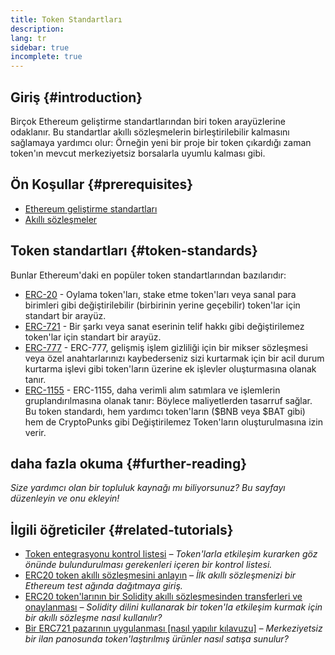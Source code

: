 ```yaml
---
title: Token Standartları
description:
lang: tr
sidebar: true
incomplete: true
---
```


## Giriş {#introduction}

Birçok Ethereum geliştirme standartlarından biri token arayüzlerine odaklanır. Bu standartlar akıllı sözleşmelerin birleştirilebilir kalmasını sağlamaya yardımcı olur: Örneğin yeni bir proje bir token çıkardığı zaman token'ın mevcut merkeziyetsiz borsalarla uyumlu kalması gibi.

## Ön Koşullar {#prerequisites}

- [Ethereum geliştirme standartları](/developers/docs/standards/)
- [Akıllı sözleşmeler](/developers/docs/smart-contracts/)

## Token standartları {#token-standards}

Bunlar Ethereum'daki en popüler token standartlarından bazılarıdır:

- [ERC-20](/developers/docs/standards/tokens/erc-20/) - Oylama token'ları, stake etme token'ları veya sanal para birimleri gibi değiştirilebilir (birbirinin yerine geçebilir) token'lar için standart bir arayüz.
- [ERC-721](/developers/docs/standards/tokens/erc-721/) - Bir şarkı veya sanat eserinin telif hakkı gibi değiştirilemez token'lar için standart bir arayüz.
- [ERC-777](/developers/docs/standards/tokens/erc-777/) - ERC-777, gelişmiş işlem gizliliği için bir mikser sözleşmesi veya özel anahtarlarınızı kaybederseniz sizi kurtarmak için bir acil durum kurtarma işlevi gibi token'ların üzerine ek işlevler oluşturmasına olanak tanır.
- [ERC-1155](/developers/docs/standards/tokens/erc-1155/) - ERC-1155, daha verimli alım satımlara ve işlemlerin gruplandırılmasına olanak tanır: Böylece maliyetlerden tasarruf sağlar. Bu token standardı, hem yardımcı token'ların ($BNB veya $BAT gibi) hem de CryptoPunks gibi Değiştirilemez Token'ların oluşturulmasına izin verir.

## daha fazla okuma {#further-reading}

_Size yardımcı olan bir topluluk kaynağı mı biliyorsunuz? Bu sayfayı düzenleyin ve onu ekleyin!_

## İlgili öğreticiler {#related-tutorials}

- [Token entegrasyonu kontrol listesi](/developers/tutorials/token-integration-checklist/) _– Token'larla etkileşim kurarken göz önünde bulundurulması gerekenleri içeren bir kontrol listesi._
- [ERC20 token akıllı sözleşmesini anlayın](/developers/tutorials/understand-the-erc-20-token-smart-contract/) _– İlk akıllı sözleşmenizi bir Ethereum test ağında dağıtmaya giriş._
- [ERC20 token'larının bir Solidity akıllı sözleşmesinden transferleri ve onaylanması](/developers/tutorials/transfers-and-approval-of-erc-20-tokens-from-a-solidity-smart-contract/) _– Solidity dilini kullanarak bir token'la etkileşim kurmak için bir akıllı sözleşme nasıl kullanılır?_
- [Bir ERC721 pazarının uygulanması [nasıl yapılır kılavuzu]](/developers/tutorials/how-to-implement-an-erc721-market/) _– Merkeziyetsiz bir ilan panosunda token'laştırılmış ürünler nasıl satışa sunulur?_
